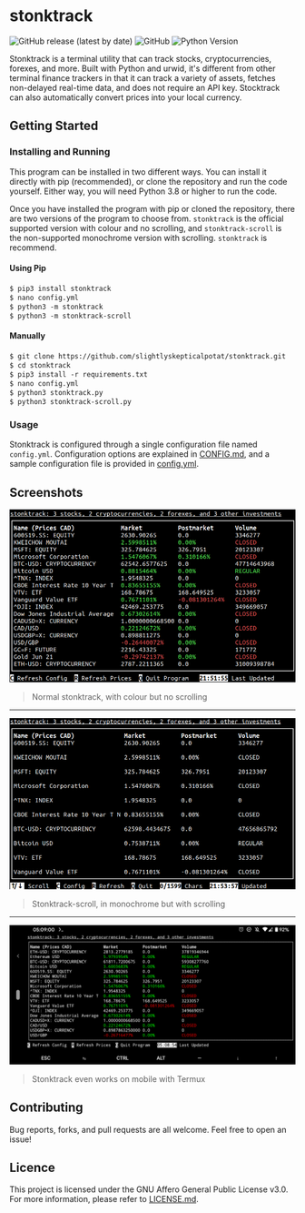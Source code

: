 # stonktrack
![GitHub release (latest by date)](https://img.shields.io/github/v/release/slightlyskepticalpotat/stonktrack?style=flat-square)
![GitHub](https://img.shields.io/github/license/slightlyskepticalpotat/stonktrack?style=flat-square)
![Python Version](https://img.shields.io/badge/python-%3E%3D%203.8-blue?style=flat-square)

Stonktrack is a terminal utility that can track stocks, cryptocurrencies, forexes, and more. Built with Python and urwid, it's different from other terminal finance trackers in that it can track a variety of assets, fetches  non-delayed real-time data, and does not require an API key. Stocktrack can also automatically convert prices into your local currency.

## Getting Started

### Installing and Running
This program can be installed in two different ways. You can install it directly with pip (recommended), or clone the repository and run the code yourself. Either way, you will need Python 3.8 or higher to run the code.

Once you have installed the program with pip or cloned the repository, there are two versions of the program to choose from. `stonktrack` is the official supported version with colour and no scrolling, and `stonktrack-scroll` is the non-supported monochrome version with scrolling. `stonktrack` is recommend.

#### Using Pip
```
$ pip3 install stonktrack
$ nano config.yml
$ python3 -m stonktrack
$ python3 -m stonktrack-scroll
```

#### Manually
```
$ git clone https://github.com/slightlyskepticalpotat/stonktrack.git
$ cd stonktrack
$ pip3 install -r requirements.txt
$ nano config.yml
$ python3 stonktrack.py
$ python3 stonktrack-scroll.py
```

### Usage
Stonktrack is configured through a single configuration file named `config.yml`. Configuration options are explained in [CONFIG.md](CONFIG.md), and a sample configuration file is provided in [config.yml](config.yml).

## Screenshots
![stonktrack](screenshots/stonktrack.png)
> Normal stonktrack, with colour but no scrolling

---

![stonktrack-scroll](screenshots/stonktrack-scroll.png)
> Stonktrack-scroll, in monochrome but with scrolling

---

![stonktrack-phone](screenshots/stonktrack-phone.png)
> Stonktrack even works on mobile with Termux

## Contributing
Bug reports, forks, and pull requests are all welcome. Feel free to open an issue!

## Licence
This project is licensed under the GNU Affero General Public License v3.0. For more information, please refer to [LICENSE.md](LICENSE.md).
